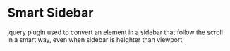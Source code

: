 Smart Sidebar
==========================

jquery plugin used to convert an element in a sidebar that follow the scroll in a smart way, even when sidebar is heighter than viewport.

